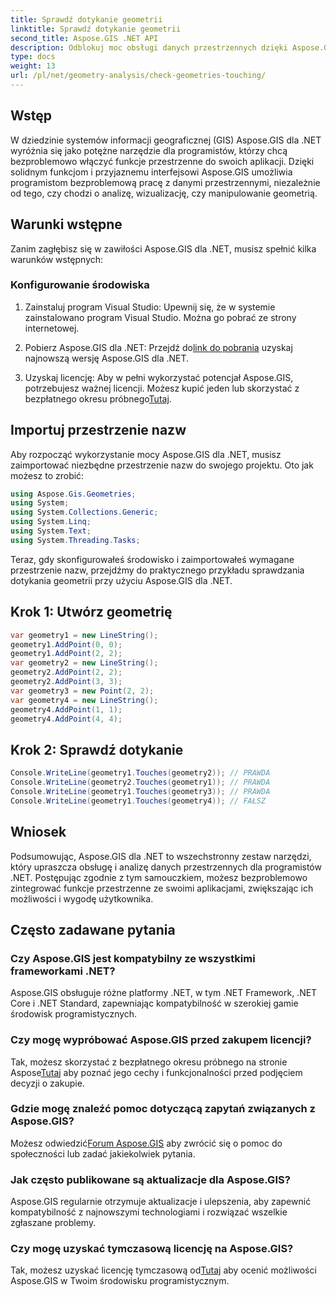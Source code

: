 ```yaml
---
title: Sprawdź dotykanie geometrii
linktitle: Sprawdź dotykanie geometrii
second_title: Aspose.GIS .NET API
description: Odblokuj moc obsługi danych przestrzennych dzięki Aspose.GIS dla .NET. Dzięki temu wszechstronnemu zestawowi narzędzi bezproblemowo integrujesz funkcje przestrzenne ze swoimi aplikacjami.
type: docs
weight: 13
url: /pl/net/geometry-analysis/check-geometries-touching/
---
```

## Wstęp
W dziedzinie systemów informacji geograficznej (GIS) Aspose.GIS dla .NET wyróżnia się jako potężne narzędzie dla programistów, którzy chcą bezproblemowo włączyć funkcje przestrzenne do swoich aplikacji. Dzięki solidnym funkcjom i przyjaznemu interfejsowi Aspose.GIS umożliwia programistom bezproblemową pracę z danymi przestrzennymi, niezależnie od tego, czy chodzi o analizę, wizualizację, czy manipulowanie geometrią.
## Warunki wstępne
Zanim zagłębisz się w zawiłości Aspose.GIS dla .NET, musisz spełnić kilka warunków wstępnych:
### Konfigurowanie środowiska
1. Zainstaluj program Visual Studio: Upewnij się, że w systemie zainstalowano program Visual Studio. Można go pobrać ze strony internetowej.
   
2.  Pobierz Aspose.GIS dla .NET: Przejdź do[link do pobrania](https://releases.aspose.com/gis/net/) uzyskaj najnowszą wersję Aspose.GIS dla .NET.
3.  Uzyskaj licencję: Aby w pełni wykorzystać potencjał Aspose.GIS, potrzebujesz ważnej licencji. Możesz kupić jeden lub skorzystać z bezpłatnego okresu próbnego[Tutaj](https://releases.aspose.com/).

## Importuj przestrzenie nazw
Aby rozpocząć wykorzystanie mocy Aspose.GIS dla .NET, musisz zaimportować niezbędne przestrzenie nazw do swojego projektu. Oto jak możesz to zrobić:

```csharp
using Aspose.Gis.Geometries;
using System;
using System.Collections.Generic;
using System.Linq;
using System.Text;
using System.Threading.Tasks;
```

Teraz, gdy skonfigurowałeś środowisko i zaimportowałeś wymagane przestrzenie nazw, przejdźmy do praktycznego przykładu sprawdzania dotykania geometrii przy użyciu Aspose.GIS dla .NET.
## Krok 1: Utwórz geometrię
```csharp
var geometry1 = new LineString();
geometry1.AddPoint(0, 0);
geometry1.AddPoint(2, 2);
var geometry2 = new LineString();
geometry2.AddPoint(2, 2);
geometry2.AddPoint(3, 3);
var geometry3 = new Point(2, 2);
var geometry4 = new LineString();
geometry4.AddPoint(1, 1);
geometry4.AddPoint(4, 4);
```
## Krok 2: Sprawdź dotykanie
```csharp
Console.WriteLine(geometry1.Touches(geometry2)); // PRAWDA
Console.WriteLine(geometry2.Touches(geometry1)); // PRAWDA
Console.WriteLine(geometry1.Touches(geometry3)); // PRAWDA
Console.WriteLine(geometry1.Touches(geometry4)); // FAŁSZ
```

## Wniosek
Podsumowując, Aspose.GIS dla .NET to wszechstronny zestaw narzędzi, który upraszcza obsługę i analizę danych przestrzennych dla programistów .NET. Postępując zgodnie z tym samouczkiem, możesz bezproblemowo zintegrować funkcje przestrzenne ze swoimi aplikacjami, zwiększając ich możliwości i wygodę użytkownika.
## Często zadawane pytania
### Czy Aspose.GIS jest kompatybilny ze wszystkimi frameworkami .NET?
Aspose.GIS obsługuje różne platformy .NET, w tym .NET Framework, .NET Core i .NET Standard, zapewniając kompatybilność w szerokiej gamie środowisk programistycznych.
### Czy mogę wypróbować Aspose.GIS przed zakupem licencji?
 Tak, możesz skorzystać z bezpłatnego okresu próbnego na stronie Aspose[Tutaj](https://purchase.aspose.com/temporary-license/) aby poznać jego cechy i funkcjonalności przed podjęciem decyzji o zakupie.
### Gdzie mogę znaleźć pomoc dotyczącą zapytań związanych z Aspose.GIS?
 Możesz odwiedzić[Forum Aspose.GIS](https://forum.aspose.com/c/gis/33) aby zwrócić się o pomoc do społeczności lub zadać jakiekolwiek pytania.
### Jak często publikowane są aktualizacje dla Aspose.GIS?
Aspose.GIS regularnie otrzymuje aktualizacje i ulepszenia, aby zapewnić kompatybilność z najnowszymi technologiami i rozwiązać wszelkie zgłaszane problemy.
### Czy mogę uzyskać tymczasową licencję na Aspose.GIS?
 Tak, możesz uzyskać licencję tymczasową od[Tutaj](https://purchase.aspose.com/temporary-license/) aby ocenić możliwości Aspose.GIS w Twoim środowisku programistycznym.